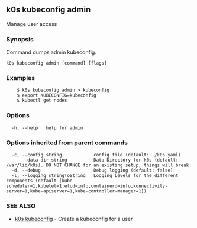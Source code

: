 ## k0s kubeconfig admin

Manage user access

### Synopsis

Command dumps admin kubeconfig.

```
k0s kubeconfig admin [command] [flags]
```

### Examples

```
	$ k0s kubeconfig admin > kubeconfig
	$ export KUBECONFIG=kubeconfig
	$ kubectl get nodes
```

### Options

```
  -h, --help   help for admin
```

### Options inherited from parent commands

```
  -c, --config string            config file (default: ./k0s.yaml)
      --data-dir string          Data Directory for k0s (default: /var/lib/k0s). DO NOT CHANGE for an existing setup, things will break!
  -d, --debug                    Debug logging (default: false)
  -l, --logging stringToString   Logging Levels for the different components (default [kube-scheduler=1,kubelet=1,etcd=info,containerd=info,konnectivity-server=1,kube-apiserver=1,kube-controller-manager=1])
```

### SEE ALSO

* [k0s kubeconfig](k0s_kubeconfig.md)	 - Create a kubeconfig for a user

